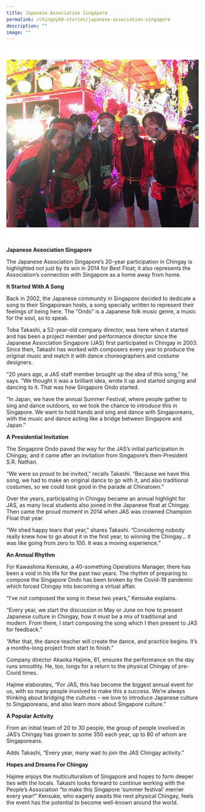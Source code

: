 ```yaml
---
title: Japanese Association Singapore
permalink: /chingay50-stories/japanese-association-singapore
description: ""
image: ""
---
```

![Japanese Association Singapore](/images/Chingay50%20Stories/JAS.jpg)

**Japanese Association Singapore**

The Japanese Association Singapore’s 20-year participation in Chingay is highlighted not just by its win in 2014 for Best Float; it also represents the Association’s connection with Singapore as a home away from home.

**It Started With A Song**

Back in 2002, the Japanese community in Singapore decided to dedicate a song to their Singaporean hosts, a song specially written to represent their feelings of being here. The “Ondo” is a Japanese folk music genre, a music for the soul, so to speak. 

Toba Takashi, a 52-year-old company director, was here when it started and has been a project member and performance director since the Japanese Association Singapore (JAS) first participated in Chingay in 2003. Since then, Takashi has worked with composers every year to produce the original music and match it with dance choreographers and costume designers.

“20 years ago, a JAS staff member brought up the idea of this song,” he says. “We thought it was a brilliant idea, wrote it up and started singing and dancing to it. That was how Singapore Ondo started.

“In Japan, we have the annual Summer Festival, where people gather to sing and dance outdoors, so we took the chance to introduce this in Singapore. We want to hold hands and sing and dance with Singaporeans, with the music and dance acting like a bridge between Singapore and Japan.”


**A Presidential Invitation**

The Singapore Ondo paved the way for the JAS’s initial participation in Chingay, and it came after an invitation from Singapore’s then-President S.R. Nathan.

“We were so proud to be invited,” recalls Takashi. “Because we have this song, we had to make an original dance to go with it, and also traditional costumes, so we could look good in the parade at Chinatown.”

Over the years, participating in Chingay became an annual highlight for JAS, as many local students also joined in the Japanese float at Chingay. Then came the proud moment in 2014 when JAS was crowned Champion Float that year.
 
“We shed happy tears that year,” shares Takashi. “Considering nobody really knew how to go about it in the first year, to winning the Chingay… it was like going from zero to 100. It was a moving experience.”

**An Annual Rhythm**

For Kawashima Kensuke, a 40-something Operations Manager, there has been a void in his life for the past two years. The rhythm of preparing to compose the Singapore Ondo has been broken by the Covid-19 pandemic which forced Chingay into becoming a virtual affair. 

“I’ve not composed the song in these two years,” Kensuke explains. 

“Every year, we start the discussion in May or June on how to present Japanese culture in Chingay, how it must be a mix of traditional and modern. From there, I start composing the song which I then present to JAS for feedback.”

“After that, the dance teacher will create the dance, and practice begins. It’s a months-long project from start to finish.”

Company director Akaoka Hajime, 61, ensures the performance on the day runs smoothly. He, too, longs for a return to the physical Chingay of pre-Covid times.

Hajime elaborates, “For JAS, this has become the biggest annual event for us, with so many people involved to make this a success. We’re always thinking about bridging the cultures – we love to introduce Japanese culture to Singaporeans, and also learn more about Singapore culture.”

**A Popular Activity**

From an initial team of 20 to 30 people, the group of people involved in JAS’s Chingay has grown to some 350 each year, up to 80 of whom are Singaporeans.

Adds Takashi, “Every year, many wait to join the JAS Chingay activity.”

**Hopes and Dreams For Chingay**

Hajime enjoys the multiculturalism of Singapore and hopes to form deeper ties with the locals. Takashi looks forward to continue working with the People’s Association “to make this Singapore ‘summer festival’ merrier every year!” Kensuke, who eagerly awaits the next physical Chingay, feels the event has the potential to become well-known around the world.